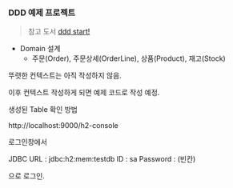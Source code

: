 ### DDD 예제 프로젝트

>참고 도서 [ddd start!](https://www.aladin.co.kr/shop/wproduct.aspx?ItemId=84000742)

* Domain 설계
  * 주문(Order), 주문상세(OrderLine), 상품(Product), 재고(Stock)
  
뚜렷한 컨텍스트는 아직 작성하지 않음.

이후 컨텍스트 작성하게 되면 예제 코드로 작성 예정.


생성된 Table 확인 방법

http://localhost:9000/h2-console

로그인창에서 

JDBC URL : jdbc:h2:mem:testdb
ID : sa
Password : (빈칸)

으로 로그인.